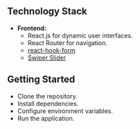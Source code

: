 

##  Technology Stack

- **Frontend:**
   - React.js for dynamic user interfaces.
   - React Router for navigation.
   - [react-hook-form](https://www.react-hook-form.com/get-started/)
   - [Swiper Slider](https://swiperjs.com/get-started)



## Getting Started

  - Clone the repository.
  - Install dependencies.
  - Configure environment variables.
  - Run the application.


